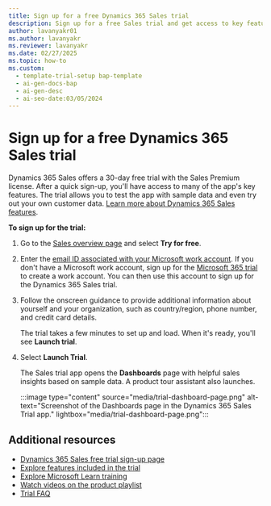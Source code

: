 ```yaml
---
title: Sign up for a free Dynamics 365 Sales trial
description: Sign up for a free Sales trial and get access to key features, test the app with sample data, and try out your own customer data.
author: lavanyakr01
ms.author: lavanyakr
ms.reviewer: lavanyakr
ms.date: 02/27/2025
ms.topic: how-to
ms.custom:
  - template-trial-setup bap-template
  - ai-gen-docs-bap
  - ai-gen-desc
  - ai-seo-date:03/05/2024
---
```


# Sign up for a free Dynamics 365 Sales trial

Dynamics 365 Sales offers a 30-day free trial with the Sales Premium license. After a quick sign-up, you'll have access to many of the app's key features. The trial allows you to test the app with sample data and even try out your own customer data. [Learn more about Dynamics 365 Sales features](overview.md).

**To sign up for the trial:**

1. Go to the [Sales overview page](https://www.microsoft.com/dynamics-365/products/sales) and select **Try for free**.

1. Enter the [email ID associated with your Microsoft work account](/entra/fundamentals/sign-up-organization). If you don't have a Microsoft work account, sign up for the [Microsoft 365 trial](https://www.microsoft.com/microsoft-365/business/compare-all-microsoft-365-business-products) to create a work account. You can then use this account to sign up for the Dynamics 365 Sales trial.

1. Follow the onscreen guidance to provide additional information about yourself and your organization, such as country/region, phone number, and credit card details.

   The trial takes a few minutes to set up and load. When it's ready, you'll see **Launch trial**.

3. Select **Launch Trial**.

   The Sales trial app opens the **Dashboards** page with helpful sales insights based on sample data. A product tour assistant also launches.

    :::image type="content" source="media/trial-dashboard-page.png" alt-text="Screenshot of the Dashboards page in the Dynamics 365 Sales Trial app." lightbox="media/trial-dashboard-page.png":::

## Additional resources

- [Dynamics 365 Sales free trial sign-up page](https://dynamics.microsoft.com/sales/sales-tool/free-trial)
- [Explore features included in the trial](features-in-trial.md)
- [Explore Microsoft Learn training](/training/dynamics365/sales)
- [Watch videos on the product playlist](https://www.youtube.com/watch?v=d1eOU8SCy_A&list=PLcakwueIHoT8Bkb8BvqgBKgJPUc3jSX3m)
- [Trial FAQ](sales-trial-faq.md)
